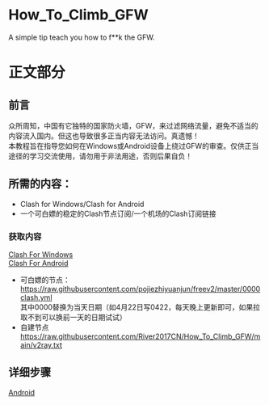 # How_To_Climb_GFW
A simple tip teach you how to f**k the GFW. 
# 正文部分 
## 前言  
众所周知，中国有它独特的国家防火墙，GFW，来过滤网络流量，避免不适当的内容流入国内。但这也导致很多正当内容无法访问。真遗憾！  
本教程旨在指导您如何在Windows或Android设备上绕过GFW的审查。仅供正当途径的学习交流使用，请勿用于非法用途，否则后果自负！
## 所需的内容：
- Clash for Windows/Clash for Android
- 一个可白嫖的稳定的Clash节点订阅/一个机场的Clash订阅链接
### 获取内容
[Clash For Windows](https://github.com/Fndroid/clash_for_windows_pkg/releases)  
[Clash For Android](https://github.com/Kr328/ClashForAndroid/releases/tag/v2.3.17)
- 可白嫖的节点：  
https://raw.githubusercontent.com/pojiezhiyuanjun/freev2/master/0000clash.yml  
其中0000替换为当天日期（如4月22日写0422，每天晚上更新即可，如果拉取不到可以换前一天的日期试试）  
- 自建节点  
https://raw.githubusercontent.com/River2017CN/How_To_Climb_GFW/main/v2ray.txt
## 详细步骤
[Android](https://github.com/River2017CN/How_To_Climb_GFW/issues/1)

